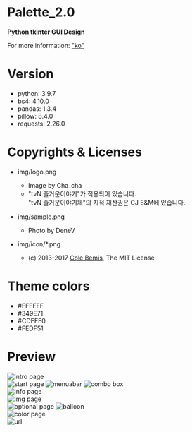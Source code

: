 # Palette_2.0
**Python tkinter GUI Design**

For more information: ["ko"](https://denev6.github.io/palette2/)  


# Version

- python: 3.9.7
- bs4: 4.10.0
- pandas: 1.3.4
- pillow: 8.4.0
- requests: 2.26.0

# Copyrights & Licenses

- img/logo.png
  - Image by Cha_cha
  - "tvN 즐거운이야기"가 적용되어 있습니다.  
    "tvN 즐거운이야기체"의 지적 재산권은 CJ E&M에 있습니다.

- img/sample.png
  - Photo by DeneV

- img/icon/*.png
  - (c) 2013-2017 [Cole Bemis](https://github.com/feathericons/feather), The MIT License

# Theme colors

- #FFFFFF
- #349E71
- #CDEFE0
- #FEDF51

# Preview

![intro page](/preview/intropage.png)  
![start page](/preview/startpage.png)
![menuabar](/preview/menubar.png)
![combo box](/preview/combobox.png)  
![info page](/preview/infopage.png)  
![img page](/preview/imgpage.png)  
![optional page](/preview/optionalpage.png)
![balloon](/preview/balloon.png)  
![color page](/preview/color.png)   
![url](/preview/url.png)  
